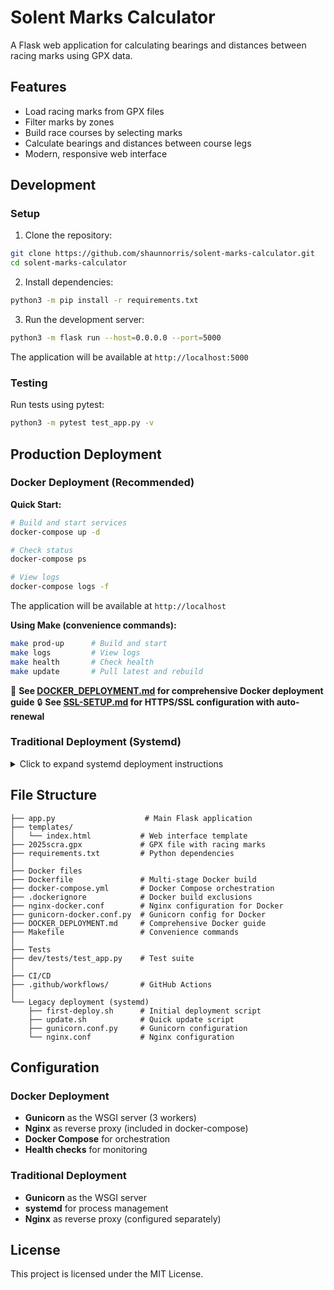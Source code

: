 # Solent Marks Calculator

A Flask web application for calculating bearings and distances between racing marks using GPX data.

## Features

- Load racing marks from GPX files
- Filter marks by zones
- Build race courses by selecting marks
- Calculate bearings and distances between course legs
- Modern, responsive web interface

## Development

### Setup

1. Clone the repository:
```bash
git clone https://github.com/shaunnorris/solent-marks-calculator.git
cd solent-marks-calculator
```

2. Install dependencies:
```bash
python3 -m pip install -r requirements.txt
```

3. Run the development server:
```bash
python3 -m flask run --host=0.0.0.0 --port=5000
```

The application will be available at `http://localhost:5000`

### Testing

Run tests using pytest:
```bash
python3 -m pytest test_app.py -v
```

## Production Deployment

### Docker Deployment (Recommended)

**Quick Start:**
```bash
# Build and start services
docker-compose up -d

# Check status
docker-compose ps

# View logs
docker-compose logs -f
```

The application will be available at `http://localhost`

**Using Make (convenience commands):**
```bash
make prod-up      # Build and start
make logs         # View logs
make health       # Check health
make update       # Pull latest and rebuild
```

📖 **See [DOCKER_DEPLOYMENT.md](DOCKER_DEPLOYMENT.md) for comprehensive Docker deployment guide**
🔒 **See [SSL-SETUP.md](SSL-SETUP.md) for HTTPS/SSL configuration with auto-renewal**

### Traditional Deployment (Systemd)

<details>
<summary>Click to expand systemd deployment instructions</summary>

#### Initial Setup (First Time)

Use the `first-deploy.sh` script for initial server setup:

```bash
# On your production server
chmod +x first-deploy.sh
./first-deploy.sh
```

This script will:
- Create the application directory
- Clone the repository
- Set up Python virtual environment
- Install dependencies
- Configure Gunicorn
- Create and enable systemd service
- Set proper permissions

#### Updates (After Initial Setup)

Use the `update.sh` script for quick code updates:

```bash
# On your production server
chmod +x update.sh
./update.sh
```

This script will:
- Pull the latest code from GitHub
- Restart the service
- Show service status

#### Manual Deployment

If you prefer manual deployment:

```bash
# SSH into your production server
cd /var/www/marks.lymxod.org.uk

# Pull latest changes
git fetch origin
git reset --hard origin/main

# Restart the service
sudo systemctl restart solent-marks

# Check status
sudo systemctl status solent-marks
```
</details>

## File Structure

```
├── app.py                    # Main Flask application
├── templates/
│   └── index.html           # Web interface template
├── 2025scra.gpx             # GPX file with racing marks
├── requirements.txt         # Python dependencies
│
├── Docker files
├── Dockerfile               # Multi-stage Docker build
├── docker-compose.yml       # Docker Compose orchestration
├── .dockerignore            # Docker build exclusions
├── nginx-docker.conf        # Nginx configuration for Docker
├── gunicorn-docker.conf.py  # Gunicorn config for Docker
├── DOCKER_DEPLOYMENT.md     # Comprehensive Docker guide
├── Makefile                 # Convenience commands
│
├── Tests
├── dev/tests/test_app.py    # Test suite
│
├── CI/CD
├── .github/workflows/       # GitHub Actions
│
└── Legacy deployment (systemd)
    ├── first-deploy.sh      # Initial deployment script
    ├── update.sh            # Quick update script
    ├── gunicorn.conf.py     # Gunicorn configuration
    └── nginx.conf           # Nginx configuration
```

## Configuration

### Docker Deployment
- **Gunicorn** as the WSGI server (3 workers)
- **Nginx** as reverse proxy (included in docker-compose)
- **Docker Compose** for orchestration
- **Health checks** for monitoring

### Traditional Deployment
- **Gunicorn** as the WSGI server
- **systemd** for process management
- **Nginx** as reverse proxy (configured separately)

## License

This project is licensed under the MIT License. 